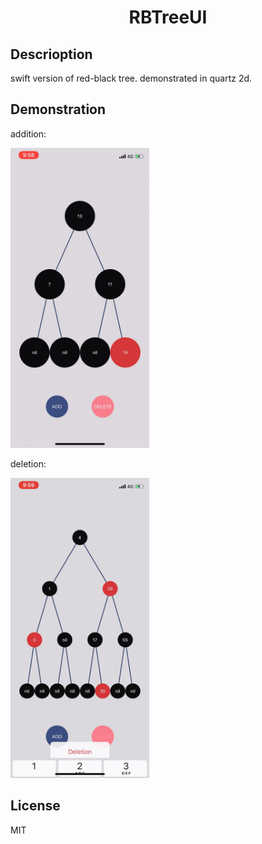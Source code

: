 
<center> <h1>RBTreeUI</h1> </center>


## Descrioption

swift version of red-black tree. demonstrated in quartz 2d.


## Demonstration

addition:


<img src="rbtreeui-a.gif" width="221.5" height="480" />


deletion:


<img src="rbtreeui-d.gif" width="221.5" height="480" />


## License

MIT

